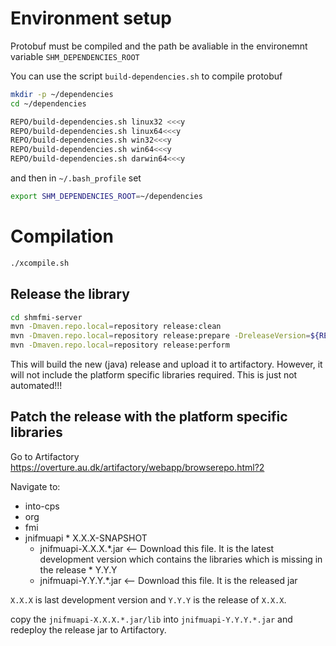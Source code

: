 # Environment setup

Protobuf must be compiled and the path be avaliable in the environemnt variable `SHM_DEPENDENCIES_ROOT`

You can use the script `build-dependencies.sh` to compile protobuf

```bash
mkdir -p ~/dependencies
cd ~/dependencies

REPO/build-dependencies.sh linux32 <<<y
REPO/build-dependencies.sh linux64<<<y
REPO/build-dependencies.sh win32<<<y
REPO/build-dependencies.sh win64<<<y
REPO/build-dependencies.sh darwin64<<<y
```

and then in `~/.bash_profile` set

```bash
export SHM_DEPENDENCIES_ROOT=~/dependencies
```

# Compilation

```bash
./xcompile.sh 
```

## Release the library


```bash
cd shmfmi-server
mvn -Dmaven.repo.local=repository release:clean
mvn -Dmaven.repo.local=repository release:prepare -DreleaseVersion=${RELEASE_VER} -DdevelopmentVersion=${NEW_DEV_VER}
mvn -Dmaven.repo.local=repository release:perform
```

This will build the new (java) release and upload it to artifactory. However, it will not include the platform specific libraries required. This is just not automated!!!

## Patch the release with the platform specific libraries

Go to Artifactory https://overture.au.dk/artifactory/webapp/browserepo.html?2

Navigate to:

* into-cps
 * org
  * fmi
   * jnifmuapi
    * X.X.X-SNAPSHOT
     * jnifmuapi-X.X.X.*.jar   <-- Download this file. It is the latest development version which contains the libraries which is missing in the release
    * Y.Y.Y
     * jnifmuapi-Y.Y.Y.*.jar   <-- Download this file. It is the released jar

`X.X.X` is last development version and `Y.Y.Y` is the release of `X.X.X`.

copy the `jnifmuapi-X.X.X.*.jar/lib` into `jnifmuapi-Y.Y.Y.*.jar` and redeploy the release jar to Artifactory.
